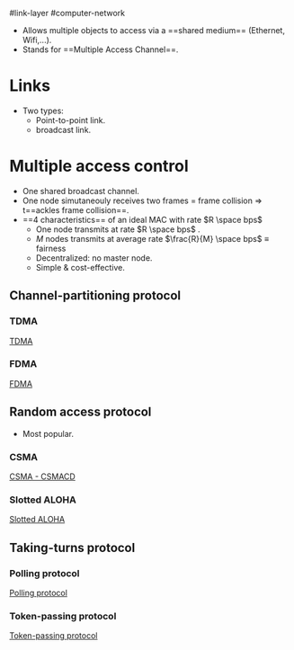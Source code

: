  #link-layer #computer-network 

- Allows multiple objects to access via a ==shared medium== (Ethernet, Wifi,...).
- Stands for ==Multiple Access Channel==.
# Links
- Two types:
	- Point-to-point link.
	- broadcast link.
# Multiple access control
- One shared broadcast channel.
- One node simutaneouly receives two frames = frame collision $\Rightarrow$ t==ackles frame collision==.
- ==4 characteristics== of an ideal MAC with rate $R \space bps$  
	- One node transmits at rate $R \space bps$ .
	- $M$ nodes transmits at average rate $\frac{R}{M} \space bps$ $\equiv$ fairness
	- Decentralized: no master node.
	- Simple & cost-effective.
## Channel-partitioning protocol
### TDMA
[TDMA](TDMA.md)

### FDMA
[FDMA](FDMA.md)

## Random access protocol
- Most popular.
### CSMA
[CSMA - CSMACD](CSMA%20-%20CSMACD.md)
### Slotted ALOHA
[Slotted ALOHA](Slotted%20ALOHA.md)

## Taking-turns protocol
### Polling protocol
[Polling protocol](Polling%20protocol.md)

### Token-passing protocol
[Token-passing protocol](Token-passing%20protocol.md)





